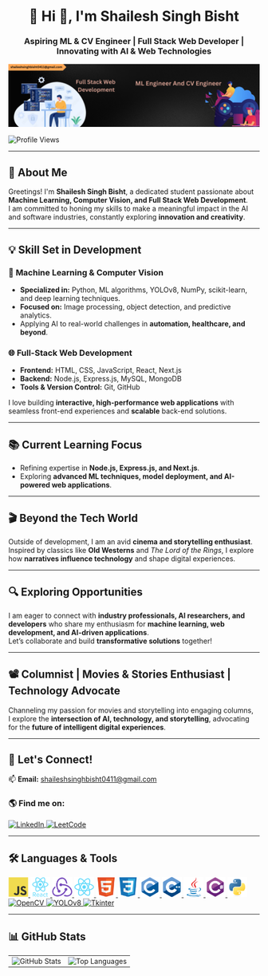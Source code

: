<h1 align="center">🎯 Hi 👋, I'm Shailesh Singh Bisht</h1>

<h3 align="center">
Aspiring ML & CV Engineer | Full Stack Web Developer | Innovating with AI & Web Technologies
</h3>

<p align="center">
  <img src="https://github.com/Shailesh-Singh-Bisht/Shailesh-Singh-Bisht/blob/main/Copy%20of%20Game%20Development.png" alt="Shailesh Singh Bisht" />
</p>

<p align="left">
  <img src="https://komarev.com/ghpvc/?username=shailesh-singh-bisht&label=Profile%20views&color=0e75b6&style=flat" alt="Profile Views" />
</p>

---

## 🚀 **About Me**
Greetings! I'm **Shailesh Singh Bisht**, a dedicated student passionate about **Machine Learning, Computer Vision, and Full Stack Web Development**.  
I am committed to honing my skills to make a meaningful impact in the AI and software industries, constantly exploring **innovation and creativity**.

---

## 💡 **Skill Set in Development**

### 🧠 **Machine Learning & Computer Vision**
- **Specialized in:** Python, ML algorithms, YOLOv8, NumPy, scikit-learn, and deep learning techniques.
- **Focused on:** Image processing, object detection, and predictive analytics.
- Applying AI to real-world challenges in **automation, healthcare, and beyond**.

### 🌐 **Full-Stack Web Development**
- **Frontend:** HTML, CSS, JavaScript, React, Next.js  
- **Backend:** Node.js, Express.js, MySQL, MongoDB  
- **Tools & Version Control:** Git, GitHub  

I love building **interactive, high-performance web applications** with seamless front-end experiences and **scalable** back-end solutions.

---

## 📚 **Current Learning Focus**
- Refining expertise in **Node.js, Express.js, and Next.js**.  
- Exploring **advanced ML techniques, model deployment, and AI-powered web applications**.

---

## 🎬 **Beyond the Tech World**
Outside of development, I am an avid **cinema and storytelling enthusiast**.  
Inspired by classics like **Old Westerns** and *The Lord of the Rings*, I explore how **narratives influence technology** and shape digital experiences.

---

## 🔍 **Exploring Opportunities**
I am eager to connect with **industry professionals, AI researchers, and developers** who share my enthusiasm for **machine learning, web development, and AI-driven applications**.  
Let’s collaborate and build **transformative solutions** together!

---

## 📽️ **Columnist | Movies & Stories Enthusiast | Technology Advocate**
Channeling my passion for movies and storytelling into engaging columns,  
I explore the **intersection of AI, technology, and storytelling**, advocating for the **future of intelligent digital experiences**.

---

## 🔗 **Let's Connect!**
📫 **Email:** shaileshsinghbisht0411@gmail.com  

### 🌎 **Find me on:**
<p align="left">
  <a href="https://www.linkedin.com/in/shailesh-singh-bisht-13b30b258/" target="blank">
    <img align="center" src="https://raw.githubusercontent.com/rahuldkjain/github-profile-readme-generator/master/src/images/icons/Social/linked-in-alt.svg" alt="LinkedIn" height="30" width="40" />
  </a>
  <a href="https://leetcode.com/u/shailesh_singh_bisht/" target="blank">
    <img align="center" src="https://raw.githubusercontent.com/rahuldkjain/github-profile-readme-generator/master/src/images/icons/Social/leet-code.svg" alt="LeetCode" height="30" width="40" />
  </a>
</p>

---

## 🛠️ **Languages & Tools**
<p align="left"> 
  <a href="https://developer.mozilla.org/en-US/docs/Web/JavaScript" target="_blank">
    <img src="https://raw.githubusercontent.com/devicons/devicon/master/icons/javascript/javascript-original.svg" alt="JavaScript" width="40" height="40"/>
  </a>
  <a href="https://react.dev/" target="_blank">
    <img src="https://raw.githubusercontent.com/devicons/devicon/master/icons/react/react-original-wordmark.svg" alt="ReactJS" width="40" height="40"/>
  </a>
  <a href="https://redux.js.org/" target="_blank">
    <img src="https://raw.githubusercontent.com/devicons/devicon/master/icons/redux/redux-original.svg" alt="Redux" width="40" height="40"/>
  </a>
  <a href="https://reactrouter.com/" target="_blank">
    <img src="https://raw.githubusercontent.com/devicons/devicon/master/icons/react/react-original.svg" alt="React Router" width="40" height="40"/>
  </a>
  <a href="https://www.w3.org/html/" target="_blank">
    <img src="https://raw.githubusercontent.com/devicons/devicon/master/icons/html5/html5-original.svg" alt="HTML" width="40" height="40"/>
  </a>
  <a href="https://www.w3schools.com/css/" target="_blank">
    <img src="https://raw.githubusercontent.com/devicons/devicon/master/icons/css3/css3-original.svg" alt="CSS" width="40" height="40"/>
  </a>
  <a href="https://www.cprogramming.com/" target="_blank">
    <img src="https://raw.githubusercontent.com/devicons/devicon/master/icons/c/c-original.svg" alt="C" width="40" height="40"/>
  </a> 
  <a href="https://www.w3schools.com/cpp/" target="_blank">
    <img src="https://raw.githubusercontent.com/devicons/devicon/master/icons/cplusplus/cplusplus-original.svg" alt="C++" width="40" height="40"/>
  </a> 
  <a href="https://www.java.com/" target="_blank">
    <img src="https://raw.githubusercontent.com/devicons/devicon/master/icons/java/java-original.svg" alt="Java" width="40" height="40"/>
  </a> 
  <a href="https://learn.microsoft.com/en-us/dotnet/csharp/" target="_blank">
    <img src="https://raw.githubusercontent.com/devicons/devicon/master/icons/csharp/csharp-original.svg" alt="C#" width="40" height="40"/>
  </a> 
  <a href="https://www.python.org" target="_blank">
    <img src="https://raw.githubusercontent.com/devicons/devicon/master/icons/python/python-original.svg" alt="Python" width="40" height="40"/>
  </a> 
  <a href="https://opencv.org/" target="_blank">
    <img src="https://raw.githubusercontent.com/opencv/opencv/master/doc/opencv-logo.png" alt="OpenCV" width="40" height="40"/>
  </a> 
  <a href="https://github.com/ultralytics/ultralytics" target="_blank">
    <img src="https://upload.wikimedia.org/wikipedia/commons/3/32/Ultralytics_YOLO_Logo.png" alt="YOLOv8" width="40" height="40"/>
  </a> 
  <a href="https://docs.python.org/3/library/tkinter.html" target="_blank">
    <img src="https://upload.wikimedia.org/wikipedia/commons/6/68/Tkinter.png" alt="Tkinter" width="40" height="40"/>
  </a> 
</p>


---

## 📊 **GitHub Stats**
<table>
  <tr>
    <td>
      <img src="https://github-readme-stats.vercel.app/api?username=shailesh-singh-bisht&show_icons=true&locale=en" alt="GitHub Stats" />
    </td>
    <td>
      <img src="https://github-readme-stats.vercel.app/api/top-langs?username=shailesh-singh-bisht&show_icons=true&locale=en&layout=compact" alt="Top Languages" />
    </td>
  </tr>
</table>
